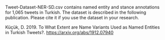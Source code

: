 Tweet-Dataset-NER-SD.csv contains named entity and stance annotations for 1,065 tweets in Turkish. The dataset is described in the following publication. Please cite it if you use the dataset in your research.

Küçük, D. 2019. To What Extent are Name Variants Used as Named Entities in Turkish Tweets?. https://arxiv.org/abs/1912.07940
